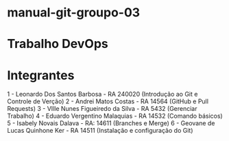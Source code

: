 # manual-git-groupo-03

# Trabalho DevOps 

# Integrantes 

1 - Leonardo Dos Santos Barbosa - RA 240020 (Introdução ao Git e Controle de Verção)
2 - Andrei Matos Costas - RA 14564 (GitHub e Pull Requests)
3 - VIlle Nunes Figueiredo da Silva - RA 5432 (Gerenciar Trabalho)
4 - Eduardo Vergentino Malaquias - RA 14532 (Comando básicos)
5 - Isabely Novais Dalava - RA: 14611 (Branches e Merge)
6 - Geovane de Lucas Quinhone Ker - RA 14511 (Instalação e configuração do Git)